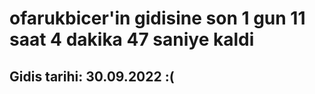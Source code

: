 # ofarukbicer'in gidisine son 1 gun 11 saat 4 dakika 47 saniye kaldi

## Gidis tarihi: 30.09.2022 :(